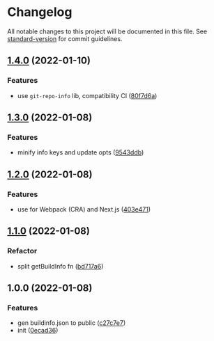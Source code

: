 # Changelog

All notable changes to this project will be documented in this file. See [standard-version](https://github.com/conventional-changelog/standard-version) for commit guidelines.

## [1.4.0](https://github.com/SolidZORO/gen-buildinfo-webpack-plugin/compare/v1.3.0...v1.4.0) (2022-01-10)


### Features

* use `git-repo-info` lib, compatibility CI ([80f7d6a](https://github.com/SolidZORO/gen-buildinfo-webpack-plugin/commit/80f7d6a9564b9a1674d07e90a6fe6008f184ad4d))

## [1.3.0](https://github.com/SolidZORO/gen-buildinfo-webpack-plugin/compare/v1.2.0...v1.3.0) (2022-01-08)


### Features

* minify info keys and update opts ([9543ddb](https://github.com/SolidZORO/gen-buildinfo-webpack-plugin/commit/9543ddbe439f9a47938fb920ba7771211ca363ba))

## [1.2.0](https://github.com/SolidZORO/gen-buildinfo-webpack-plugin/compare/v1.1.0...v1.2.0) (2022-01-08)


### Features

* use for Webpack (CRA) and Next.js ([403e471](https://github.com/SolidZORO/gen-buildinfo-webpack-plugin/commit/403e47164eb6f0e781ae5c6dd305932d96b5a3aa))

## [1.1.0](https://github.com/SolidZORO/gen-buildinfo-webpack-plugin/compare/v1.0.0...v1.1.0) (2022-01-08)


### Refactor

* split getBuildInfo fn ([bd717a6](https://github.com/SolidZORO/gen-buildinfo-webpack-plugin/commit/bd717a6469e9a4faa1564c3520316d7def7ae7ff))

## 1.0.0 (2022-01-08)


### Features

* gen buildinfo.json to public ([c27c7e7](https://github.com/SolidZORO/gen-buildinfo-webpack-plugin/commit/c27c7e779fd9dc277c54623ba3e9f18f73669c3e))
* init ([0ecad36](https://github.com/SolidZORO/gen-buildinfo-webpack-plugin/commit/0ecad36eb257d4b8e94be1989083c80998e76af4))
